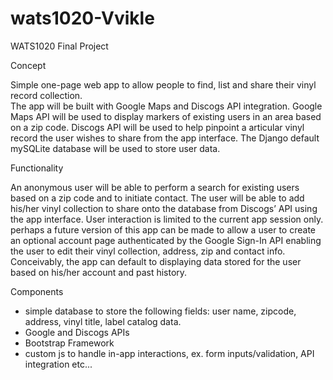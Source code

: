 # wats1020-Vvikle
WATS1020 Final Project

Concept

Simple one-page web app to allow people to find, list and share their vinyl record collection.  
The app will be built with Google Maps and Discogs API integration.  Google Maps API will be used to
display markers of existing users in an area based on a zip code.  Discogs API will be used to help pinpoint a 
articular vinyl record the user wishes to share from the app interface.  The Django default mySQLite database will 
be used to store user data.  

Functionality

An anonymous user will be able to perform a search for existing users based on a zip code and to initiate 
contact.  The user will be able to add his/her vinyl collection to share onto the database from Discogs’ API 
using the app interface.  User interaction is limited to the current app session only.  perhaps a future version of 
this app can be made to allow a user to create an optional account page authenticated by the Google Sign-In API enabling 
the user to edit their vinyl collection, address, zip and contact info.  Conceivably, the app can default to displaying data 
stored for the user based on his/her account and past history.   

Components

* simple database to store the following fields: user name, zipcode, address, vinyl title, label catalog data.
* Google and Discogs APIs
* Bootstrap Framework
* custom js to handle in-app interactions, ex. form inputs/validation, API integration etc...


